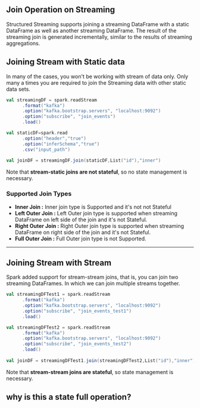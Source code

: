 ## Join Operation on Streaming
Structured Streaming supports joining a streaming DataFrame with a static DataFrame as well as another streaming DataFrame. The result of the streaming join is generated incrementally, similar to the results of streaming aggregations.

## Joining Stream with Static data
In many of the cases, you won't be working with stream of data only. Only many a times you are required to join the Streaming data with other static data sets.

```scala
val streamingDF = spark.readStream
      .format("kafka")
      .option("kafka.bootstrap.servers", "localhost:9092")
      .option("subscribe", "join_events")
      .load()

val staticDF=spark.read
      .option("header","true")
      .option("inferSchema","true")
      .csv("input_path")
      
val joinDF = streamingDF.join(staticDF,List("id"),"inner")
```
Note that **stream-static joins are not stateful**, so no state management is necessary.

### Supported Join Types

 - **Inner Join :**  Inner join type is Supported and it's not not Stateful
 - **Left Outer Join :** Left Outer join type is supported when streaming DataFrame on left side of the join and it's not Stateful.
 - **Right Outer Join :** Right Outer join type is supported when streaming DataFrame on right side of the join and it's not Stateful.
 - **Full Outer Join :** Full Outer join type is not Supported.

-----
## Joining Stream with Stream
Spark added support for stream-stream joins, that is, you can join two streaming DataFrames. In which we can join multiple streams together.

```scala
val streamingDFTest1 = spark.readStream
      .format("kafka")
      .option("kafka.bootstrap.servers", "localhost:9092")
      .option("subscribe", "join_events_test1")
      .load()

val streamingDFTest2 = spark.readStream
      .format("kafka")
      .option("kafka.bootstrap.servers", "localhost:9092")
      .option("subscribe", "join_events_test2")
      .load()
      
val joinDF = streamingDFTest1.join(streamingDFTest2,List("id"),"inner")
```
Note that **stream-stream joins are stateful**, so state management is necessary.

## why is this a state full operation?

<!--stackedit_data:
eyJoaXN0b3J5IjpbLTc0NTU4NDcxMywtNjQ3Mjk5Njc4LDQwOD
IwMzQ4NiwtMTk0ODQ1Mzk2NSw2NjM1MzQ4NjgsMzYwNDgwNjgw
LDEwMTgxMDAyMTMsMTU2Mjc3NTU2Nyw1NDUxMTYzMjMsMTY5Mz
M4OTY1OSwtMzU5MTQ1MzU5LDQ3NjQzNTA0NywtMTE3NTUzNjg3
OSw2Mjk4MDI3NzMsNjI0NjIwMjEwLDExOTkzMTQ1NjIsLTEyOT
U0MDE0NjgsNDMyNzY5NzQ3LDU1MTI0NjY2LDQ0OTc0MjhdfQ==

-->